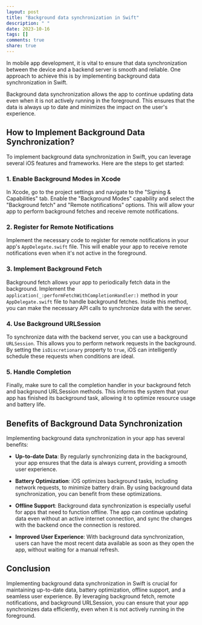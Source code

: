 ```yaml
---
layout: post
title: "Background data synchronization in Swift"
description: " "
date: 2023-10-16
tags: []
comments: true
share: true
---
```


In mobile app development, it is vital to ensure that data synchronization between the device and a backend server is smooth and reliable. One approach to achieve this is by implementing background data synchronization in Swift.

Background data synchronization allows the app to continue updating data even when it is not actively running in the foreground. This ensures that the data is always up to date and minimizes the impact on the user's experience.

## How to Implement Background Data Synchronization?

To implement background data synchronization in Swift, you can leverage several iOS features and frameworks. Here are the steps to get started:

### 1. Enable Background Modes in Xcode

In Xcode, go to the project settings and navigate to the "Signing & Capabilities" tab. Enable the "Background Modes" capability and select the "Background fetch" and "Remote notifications" options. This will allow your app to perform background fetches and receive remote notifications.

### 2. Register for Remote Notifications

Implement the necessary code to register for remote notifications in your app's `AppDelegate.swift` file. This will enable your app to receive remote notifications even when it's not active in the foreground.

### 3. Implement Background Fetch

Background fetch allows your app to periodically fetch data in the background. Implement the `application(_:performFetchWithCompletionHandler:)` method in your `AppDelegate.swift` file to handle background fetches. Inside this method, you can make the necessary API calls to synchronize data with the server.

### 4. Use Background URLSession

To synchronize data with the backend server, you can use a background `URLSession`. This allows you to perform network requests in the background. By setting the `isDiscretionary` property to `true`, iOS can intelligently schedule these requests when conditions are ideal.

### 5. Handle Completion

Finally, make sure to call the completion handler in your background fetch and background URLSession methods. This informs the system that your app has finished its background task, allowing it to optimize resource usage and battery life.

## Benefits of Background Data Synchronization

Implementing background data synchronization in your app has several benefits:

- **Up-to-date Data**: By regularly synchronizing data in the background, your app ensures that the data is always current, providing a smooth user experience.

- **Battery Optimization**: iOS optimizes background tasks, including network requests, to minimize battery drain. By using background data synchronization, you can benefit from these optimizations.

- **Offline Support**: Background data synchronization is especially useful for apps that need to function offline. The app can continue updating data even without an active internet connection, and sync the changes with the backend once the connection is restored.

- **Improved User Experience**: With background data synchronization, users can have the most recent data available as soon as they open the app, without waiting for a manual refresh.

## Conclusion

Implementing background data synchronization in Swift is crucial for maintaining up-to-date data, battery optimization, offline support, and a seamless user experience. By leveraging background fetch, remote notifications, and background URLSession, you can ensure that your app synchronizes data efficiently, even when it is not actively running in the foreground.
